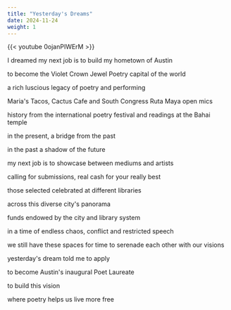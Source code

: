 ```yaml
---
title: "Yesterday's Dreams"
date: 2024-11-24
weight: 1
---
```

{{< youtube 0ojanPIWErM >}}

I dreamed my next job is to build my hometown of Austin

to become the Violet Crown Jewel Poetry capital of the world

a rich luscious legacy of poetry and performing

Maria's Tacos, Cactus Cafe and South Congress Ruta Maya open mics

history from the international poetry festival and readings at the Bahai temple

in the present, a bridge from the past

in the past a shadow of the future

my next job is to showcase between mediums and artists

calling for submissions, real cash for your really best

those selected celebrated at different libraries

across this diverse city's panorama

funds endowed by the city and library system

in a time of endless chaos, conflict and restricted speech

we still have these spaces for time to serenade each other with our visions

yesterday's dream told me to apply

to become Austin's inaugural Poet Laureate

to build this vision

where poetry helps us live more free

